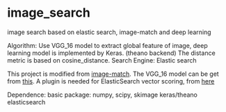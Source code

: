 # image_search
image search based on elastic search, image-match and deep learning

Algorithm: Use VGG_16 model to extract global feature of image, deep learning model is implemented by Keras. (theano backend) The distance metric is based on cosine_distance.
Search Engine: Elastic search

This project is modified from [image-match](https://github.com/ascribe/image-match).
The VGG_16 model can be get from [this](http://files.heuritech.com/weights/vgg16_weights.h5).
A plugin is needed for ElasticSearch vector scoring, from [here](https://github.com/MLnick/elasticsearch-vector-scoring)

Dependence:
  basic package: numpy, scipy, skimage
  keras/theano
  elasticsearch
